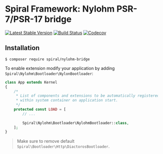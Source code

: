 # Spiral Framework: Nylohm PSR-7/PSR-17 bridge
[![Latest Stable Version](https://poser.pugx.org/spiral/nylohm-bridge/version)](https://packagist.org/packages/spiral/nylohm-bridge)
[![Build Status](https://travis-ci.org/spiral/nylohm-bridge.svg?branch=master)](https://travis-ci.org/spiral/nylohm-bridge)
[![Codecov](https://codecov.io/gh/spiral/nylohm-bridge/branch/master/graph/badge.svg)](https://codecov.io/gh/spiral/nylohm-bridge/)

## Installation
```
$ composer require spiral/nylohm-bridge
```

To enable extension modify your application by adding `Spiral\Nylohm\Bootloader\NylonBootloader`:

```php
class App extends Kernel
{
    /*
     * List of components and extensions to be automatically registered
     * within system container on application start.
     */
    protected const LOAD = [
        // ...
        
        Spiral\Nylohm\Bootloader\NylohmBootloader::class,
    ];
}
```

> Make sure to remove default `Spiral\Bootloader\Http\DiactorosBootloader`.